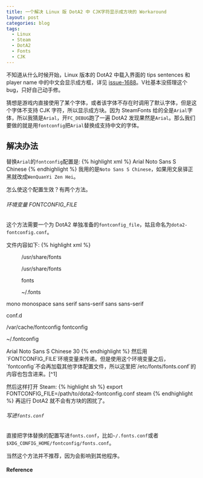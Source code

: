 ```yaml
---
title: 一个解决 Linux 版 DotA2 中 CJK字符显示成方块的 Workaround
layout: post
categories: blog
tags:
  - Linux
  - Steam
  - DotA2
  - Fonts
  - CJK
---
```


不知道从什么时候开始，Linux 版本的 DotA2 中载入界面的 tips sentences 和 player name 中的中文会显示成方框，详见 [issue-1688](https://github.com/ValveSoftware/Dota-2/issues/1688)。V社基本没搭理这个 bug，只好自己动手修。

猜想是游戏内直接使用了某个字体，或者该字体不存在时调用了默认字体，但是这个字体不支持 CJK 字符，所以显示成方块。因为 SteamFonts 给的全是`Arial`字体，所以我猜是`Arial`，开`FC_DEBUG`跑了一遍 DotA2 发现果然是`Arial`。那么我们要做的就是用`fontconfig`把`Arial`替换成支持中文的字体。

## 解决办法
替换`Arial`的`fontconfig`配置是:
{% highlight xml %}
<match target="pattern">
    <test qual="any" name="family"><string>Arial</string></test>
    <edit name="family" mode="assign" binding="same"><string>Noto Sans S Chinese</string></edit>
</match>
{% endhighlight %}
我用的是`Noto Sans S Chinese`，如果用文泉驿正黑就改成`WenQuanYi Zen Hei`。

怎么使这个配置生效？有两个方法。

###### 环境变量 FONTCONFIG_FILE
这个方法需要一个为 DotA2 单独准备的`fontconfig_file`，姑且命名为`dota2-fontconfig.conf`。

文件内容如下:
{% highlight xml %}
<?xml version="1.0"?>
<!DOCTYPE fontconfig SYSTEM "fonts.dtd">
<!-- /etc/fonts/fonts.conf file to configure system font access -->
<fontconfig>

<!--
  DO NOT EDIT THIS FILE.
  IT WILL BE REPLACED WHEN FONTCONFIG IS UPDATED.
  LOCAL CHANGES BELONG IN 'local.conf'.

  The intent of this standard configuration file is to be adequate for
  most environments.  If you have a reasonably normal environment and
  have found problems with this configuration, they are probably
  things that others will also want fixed.  Please submit any
  problems to the fontconfig bugzilla system located at fontconfig.org

  Note that the normal 'make install' procedure for fontconfig is to
  replace any existing fonts.conf file with the new version.  Place
  any local customizations in local.conf which this file references.

  Keith Packard
-->

<!-- Font directory list -->

  <dir>/usr/share/fonts</dir>
  <dir>/usr/share/fonts</dir>
  <dir prefix="xdg">fonts</dir>
  <!-- the following element will be removed in the future -->
  <dir>~/.fonts</dir>

<!--
  Accept deprecated 'mono' alias, replacing it with 'monospace'
-->
  <match target="pattern">
    <test qual="any" name="family">
      <string>mono</string>
    </test>
    <edit name="family" mode="assign" binding="same">
      <string>monospace</string>
    </edit>
  </match>

<!--
  Accept alternate 'sans serif' spelling, replacing it with 'sans-serif'
-->
  <match target="pattern">
    <test qual="any" name="family">
      <string>sans serif</string>
    </test>
    <edit name="family" mode="assign" binding="same">
      <string>sans-serif</string>
    </edit>
  </match>

<!--
  Accept deprecated 'sans' alias, replacing it with 'sans-serif'
-->
  <match target="pattern">
    <test qual="any" name="family">
      <string>sans</string>
    </test>
    <edit name="family" mode="assign" binding="same">
      <string>sans-serif</string>
    </edit>
  </match>

<!--
  Load local system customization file
-->
  <include ignore_missing="yes">conf.d</include>

<!-- Font cache directory list -->

  <cachedir>/var/cache/fontconfig</cachedir>
  <cachedir prefix="xdg">fontconfig</cachedir>
  <!-- the following element will be removed in the future -->
  <cachedir>~/.fontconfig</cachedir>

  <match target="pattern">
      <test qual="any" name="family"><string>Arial</string></test>
      <edit name="family" mode="assign" binding="same"><string>Noto Sans S Chinese</string></edit>
  </match>

  <config>
<!--
  Rescan configuration every 30 seconds when FcFontSetList is called
 -->
    <rescan>
      <int>30</int>
    </rescan>
  </config>

</fontconfig>
{% endhighlight %}
然后用`FONTCONFIG_FILE`环境变量来传递。但是使用这个环境变量之后，`fontconfig`不会再加载其他字体配置文件，所以这里把`/etc/fonts/fonts.conf`的内容也包含进来。[^1]

然后这样打开 Steam:
{% highlight sh %}
export FONTCONFIG_FILE=/path/to/dota2-fontconfig.conf
steam
{% endhighlight %}
再运行 DotA2 就不会有方块的困扰了。

###### 写进`fonts.conf`
直接把字体替换的配置写进`fonts.conf`，比如`~/.fonts.conf`或者`$XDG_CONFIG_HOME/fontconfig/fonts.conf`。

当然这个方法并不推荐，因为会影响到其他程序。

#### Reference
[^1]: [fonts-conf](http://www.freedesktop.org/software/fontconfig/fontconfig-user.html)
